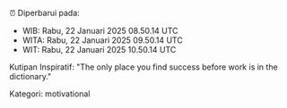 ⏰ Diperbarui pada:
- WIB: Rabu, 22 Januari 2025 08.50.14 UTC
- WITA: Rabu, 22 Januari 2025 09.50.14 UTC
- WIT: Rabu, 22 Januari 2025 10.50.14 UTC

Kutipan Inspiratif:
"The only place you find success before work is in the dictionary."


Kategori: motivational


